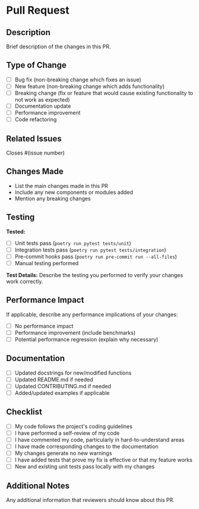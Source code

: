 # Pull Request

## Description
Brief description of the changes in this PR.

## Type of Change
- [ ] Bug fix (non-breaking change which fixes an issue)
- [ ] New feature (non-breaking change which adds functionality)
- [ ] Breaking change (fix or feature that would cause existing functionality to not work as expected)
- [ ] Documentation update
- [ ] Performance improvement
- [ ] Code refactoring

## Related Issues
Closes #(issue number)

## Changes Made
- List the main changes made in this PR
- Include any new components or modules added
- Mention any breaking changes

## Testing
**Tested:**
- [ ] Unit tests pass (`poetry run pytest tests/unit`)
- [ ] Integration tests pass (`poetry run pytest tests/integration`)
- [ ] Pre-commit hooks pass (`poetry run pre-commit run --all-files`)
- [ ] Manual testing performed

**Test Details:**
Describe the testing you performed to verify your changes work correctly.

## Performance Impact
If applicable, describe any performance implications of your changes:
- [ ] No performance impact
- [ ] Performance improvement (include benchmarks)
- [ ] Potential performance regression (explain why necessary)

## Documentation
- [ ] Updated docstrings for new/modified functions
- [ ] Updated README.md if needed
- [ ] Updated CONTRIBUTING.md if needed
- [ ] Added/updated examples if applicable

## Checklist
- [ ] My code follows the project's coding guidelines
- [ ] I have performed a self-review of my code
- [ ] I have commented my code, particularly in hard-to-understand areas
- [ ] I have made corresponding changes to the documentation
- [ ] My changes generate no new warnings
- [ ] I have added tests that prove my fix is effective or that my feature works
- [ ] New and existing unit tests pass locally with my changes

## Additional Notes
Any additional information that reviewers should know about this PR.